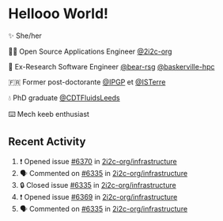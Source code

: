 # Hellooo World!

✨ She/her

👩‍💻 Open Source Applications Engineer [@2i2c-org](https://2i2c.org/)

🐻 Ex-Research Software Engineer [@bear-rsg](https://github.com/bear-rsg) [@baskerville-hpc](https://github.com/baskerville-hpc) 

🇫🇷 Former post-doctorante [@IPGP](https://github.com/IPGP) et [@ISTerre](https://www.isterre.fr/) 

💧 PhD graduate [@CDTFluidsLeeds](https://fluid-dynamics.leeds.ac.uk/) 

⌨️ Mech keeb enthusiast 

## Recent Activity 

<!--START_SECTION:activity-->
1. ❗ Opened issue [#6370](https://github.com/2i2c-org/infrastructure/issues/6370) in [2i2c-org/infrastructure](https://github.com/2i2c-org/infrastructure)
2. 🗣 Commented on [#6335](https://github.com/2i2c-org/infrastructure/issues/6335#issuecomment-3078113499) in [2i2c-org/infrastructure](https://github.com/2i2c-org/infrastructure)
3. 🔒 Closed issue [#6335](https://github.com/2i2c-org/infrastructure/issues/6335) in [2i2c-org/infrastructure](https://github.com/2i2c-org/infrastructure)
4. ❗ Opened issue [#6369](https://github.com/2i2c-org/infrastructure/issues/6369) in [2i2c-org/infrastructure](https://github.com/2i2c-org/infrastructure)
5. 🗣 Commented on [#6335](https://github.com/2i2c-org/infrastructure/issues/6335#issuecomment-3078088478) in [2i2c-org/infrastructure](https://github.com/2i2c-org/infrastructure)
<!--END_SECTION:activity-->
